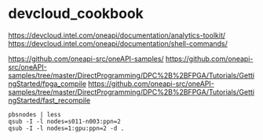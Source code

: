 # devcloud_cookbook

https://devcloud.intel.com/oneapi/documentation/analytics-toolkit/
https://devcloud.intel.com/oneapi/documentation/shell-commands/

https://github.com/oneapi-src/oneAPI-samples/
https://github.com/oneapi-src/oneAPI-samples/tree/master/DirectProgramming/DPC%2B%2BFPGA/Tutorials/GettingStarted/fpga_compile
https://github.com/oneapi-src/oneAPI-samples/tree/master/DirectProgramming/DPC%2B%2BFPGA/Tutorials/GettingStarted/fast_recompile

```
pbsnodes | less
qsub -I -l nodes=s011-n003:ppn=2
qsub -I -l nodes=1:gpu:ppn=2 -d .
```